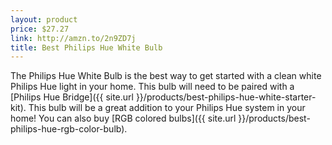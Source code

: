 ```yaml
---
layout: product
price: $27.27
link: http://amzn.to/2n9ZD7j
title: Best Philips Hue White Bulb
---
```


The Philips Hue White Bulb is the best way to get started with a clean white Philips Hue light in your home. This bulb will need to be paired with a [Philips Hue Bridge]({{ site.url }}/products/best-philips-hue-white-starter-kit). This bulb will be a great addition to your Philips Hue system in your home! You can also buy [RGB colored bulbs]({{ site.url }}/products/best-philips-hue-rgb-color-bulb).
